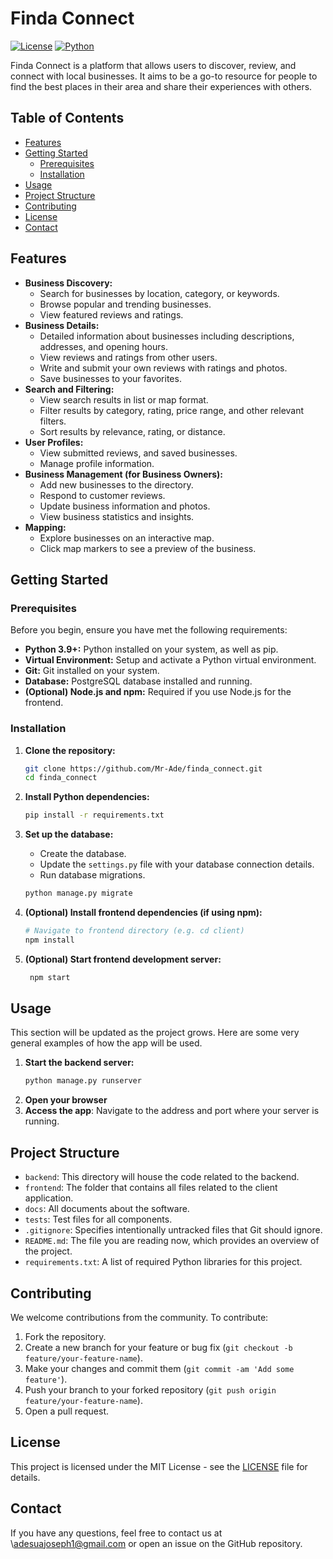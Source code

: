 # Finda Connect

[![License](https://img.shields.io/badge/License-MIT-blue.svg)](https://opensource.org/licenses/MIT)
[![Python](https://img.shields.io/badge/Python-3.9%2B-blue)](https://www.python.org/)
<!-- Add other relevant badges later, e.g., testing status, deployment status -->

Finda Connect is a platform that allows users to discover, review, and connect with local businesses. It aims to be a go-to resource for people to find the best places in their area and share their experiences with others.

## Table of Contents

-   [Features](#features)
-   [Getting Started](#getting-started)
    -   [Prerequisites](#prerequisites)
    -   [Installation](#installation)
-   [Usage](#usage)
-   [Project Structure](#project-structure)
-   [Contributing](#contributing)
-   [License](#license)
-   [Contact](#contact)

## Features

*   **Business Discovery:**
    *   Search for businesses by location, category, or keywords.
    *   Browse popular and trending businesses.
    *   View featured reviews and ratings.
*   **Business Details:**
    *   Detailed information about businesses including descriptions, addresses, and opening hours.
    *   View reviews and ratings from other users.
    *   Write and submit your own reviews with ratings and photos.
    *   Save businesses to your favorites.
*   **Search and Filtering:**
    *   View search results in list or map format.
    *   Filter results by category, rating, price range, and other relevant filters.
    *   Sort results by relevance, rating, or distance.
*   **User Profiles:**
    *   View submitted reviews, and saved businesses.
    *   Manage profile information.
*   **Business Management (for Business Owners):**
    *   Add new businesses to the directory.
    *   Respond to customer reviews.
    *   Update business information and photos.
    *   View business statistics and insights.
*   **Mapping:**
    *   Explore businesses on an interactive map.
    *   Click map markers to see a preview of the business.

## Getting Started

### Prerequisites

Before you begin, ensure you have met the following requirements:

*   **Python 3.9+:** Python installed on your system, as well as pip.
*   **Virtual Environment:** Setup and activate a Python virtual environment.
*   **Git:** Git installed on your system.
*   **Database:** PostgreSQL database installed and running.
*   **(Optional) Node.js and npm:** Required if you use Node.js for the frontend.

### Installation

1.  **Clone the repository:**

    ```bash
    git clone https://github.com/Mr-Ade/finda_connect.git
    cd finda_connect
    ```

2.  **Install Python dependencies:**
    ```bash
    pip install -r requirements.txt
    ```

3.  **Set up the database:**
    *   Create the database.
    *   Update the `settings.py` file with your database connection details.
    *   Run database migrations.

    ```bash
    python manage.py migrate
    ```
4.  **(Optional) Install frontend dependencies (if using npm):**
    ```bash
    # Navigate to frontend directory (e.g. cd client)
    npm install
    ```
5.  **(Optional) Start frontend development server:**
    ```bash
     npm start
    ```

## Usage

This section will be updated as the project grows. Here are some very general examples of how the app will be used.

1.  **Start the backend server:**
    ```bash
    python manage.py runserver
    ```
2.  **Open your browser**
3.  **Access the app**: Navigate to the address and port where your server is running.

## Project Structure


*   `backend`: This directory will house the code related to the backend.
*   `frontend`: The folder that contains all files related to the client application.
*   `docs`: All documents about the software.
*   `tests`: Test files for all components.
*   `.gitignore`: Specifies intentionally untracked files that Git should ignore.
*   `README.md`: The file you are reading now, which provides an overview of the project.
*   `requirements.txt`: A list of required Python libraries for this project.

## Contributing

We welcome contributions from the community. To contribute:

1.  Fork the repository.
2.  Create a new branch for your feature or bug fix (`git checkout -b feature/your-feature-name`).
3.  Make your changes and commit them (`git commit -am 'Add some feature'`).
4.  Push your branch to your forked repository (`git push origin feature/your-feature-name`).
5.  Open a pull request.

## License

This project is licensed under the MIT License - see the [LICENSE](LICENSE) file for details.

## Contact

If you have any questions, feel free to contact us at \adesuajoseph1@gmail.com or open an issue on the GitHub repository.
